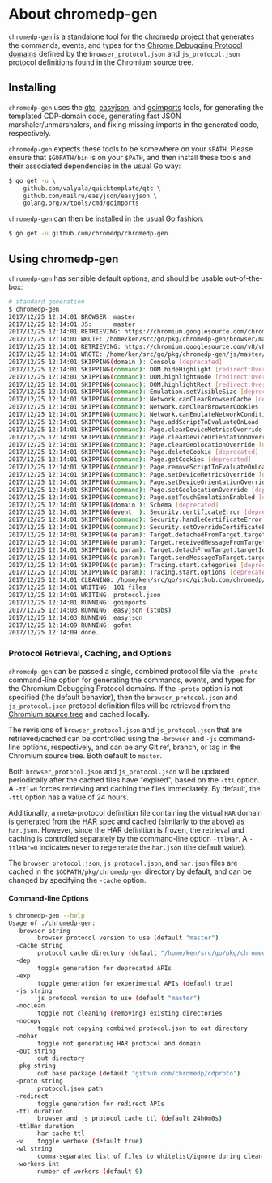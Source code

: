 # About chromedp-gen

`chromedp-gen` is a standalone tool for the [chromedp](https://github.com/chromedp)
project that generates the commands, events, and types for the
[Chrome Debugging Protocol domains](https://chromedevtools.github.io/devtools-protocol/)
defined by the `browser_protocol.json` and `js_protocol.json` protocol
definitions found in the Chromium source tree.

## Installing

`chromedp-gen` uses the [qtc](https://github.com/valyala/quicktemplate),
[easyjson](https://github.com/mailru/easyjson), and [goimports](https://golang.org/x/tools/cmd/goimports)
tools, for generating the templated CDP-domain code, generating fast JSON
marshaler/unmarshalers, and fixing missing imports in the generated code,
respectively.

`chromedp-gen` expects these tools to be somewhere on your `$PATH`. Please
ensure that `$GOPATH/bin` is on your `$PATH`, and then install these tools and
their associated dependencies in the usual Go way:

```sh
$ go get -u \
    github.com/valyala/quicktemplate/qtc \
    github.com/mailru/easyjson/easyjson \
    golang.org/x/tools/cmd/goimports
```

`chromedp-gen` can then be installed in the usual Go fashion:

```sh
$ go get -u github.com/chromedp/chromedp-gen
```

## Using chromedp-gen

`chromedp-gen` has sensible default options, and should be usable out-of-the-box:

```sh
# standard generation
$ chromedp-gen
2017/12/25 12:14:01 BROWSER: master
2017/12/25 12:14:01 JS:      master
2017/12/25 12:14:01 RETRIEVING: https://chromium.googlesource.com/chromium/src/+/master/third_party/WebKit/Source/core/inspector/browser_protocol.json?format=TEXT
2017/12/25 12:14:01 WROTE: /home/ken/src/go/pkg/chromedp-gen/browser/master/browser_protocol.json
2017/12/25 12:14:01 RETRIEVING: https://chromium.googlesource.com/v8/v8/+/master/src/inspector/js_protocol.json?format=TEXT
2017/12/25 12:14:01 WROTE: /home/ken/src/go/pkg/chromedp-gen/js/master/js_protocol.json
2017/12/25 12:14:01 SKIPPING(domain ): Console [deprecated]
2017/12/25 12:14:01 SKIPPING(command): DOM.hideHighlight [redirect:Overlay]
2017/12/25 12:14:01 SKIPPING(command): DOM.highlightNode [redirect:Overlay]
2017/12/25 12:14:01 SKIPPING(command): DOM.highlightRect [redirect:Overlay]
2017/12/25 12:14:01 SKIPPING(command): Emulation.setVisibleSize [deprecated]
2017/12/25 12:14:01 SKIPPING(command): Network.canClearBrowserCache [deprecated]
2017/12/25 12:14:01 SKIPPING(command): Network.canClearBrowserCookies [deprecated]
2017/12/25 12:14:01 SKIPPING(command): Network.canEmulateNetworkConditions [deprecated]
2017/12/25 12:14:01 SKIPPING(command): Page.addScriptToEvaluateOnLoad [deprecated]
2017/12/25 12:14:01 SKIPPING(command): Page.clearDeviceMetricsOverride [deprecated]
2017/12/25 12:14:01 SKIPPING(command): Page.clearDeviceOrientationOverride [deprecated]
2017/12/25 12:14:01 SKIPPING(command): Page.clearGeolocationOverride [deprecated]
2017/12/25 12:14:01 SKIPPING(command): Page.deleteCookie [deprecated]
2017/12/25 12:14:01 SKIPPING(command): Page.getCookies [deprecated]
2017/12/25 12:14:01 SKIPPING(command): Page.removeScriptToEvaluateOnLoad [deprecated]
2017/12/25 12:14:01 SKIPPING(command): Page.setDeviceMetricsOverride [deprecated]
2017/12/25 12:14:01 SKIPPING(command): Page.setDeviceOrientationOverride [deprecated]
2017/12/25 12:14:01 SKIPPING(command): Page.setGeolocationOverride [deprecated]
2017/12/25 12:14:01 SKIPPING(command): Page.setTouchEmulationEnabled [deprecated]
2017/12/25 12:14:01 SKIPPING(domain ): Schema [deprecated]
2017/12/25 12:14:01 SKIPPING(event  ): Security.certificateError [deprecated]
2017/12/25 12:14:01 SKIPPING(command): Security.handleCertificateError [deprecated]
2017/12/25 12:14:01 SKIPPING(command): Security.setOverrideCertificateErrors [deprecated]
2017/12/25 12:14:01 SKIPPING(e param): Target.detachedFromTarget.targetId [deprecated]
2017/12/25 12:14:01 SKIPPING(e param): Target.receivedMessageFromTarget.targetId [deprecated]
2017/12/25 12:14:01 SKIPPING(c param): Target.detachFromTarget.targetId [deprecated]
2017/12/25 12:14:01 SKIPPING(c param): Target.sendMessageToTarget.targetId [deprecated]
2017/12/25 12:14:01 SKIPPING(c param): Tracing.start.categories [deprecated]
2017/12/25 12:14:01 SKIPPING(c param): Tracing.start.options [deprecated]
2017/12/25 12:14:01 CLEANING: /home/ken/src/go/src/github.com/chromedp/cdproto
2017/12/25 12:14:01 WRITING: 101 files
2017/12/25 12:14:01 WRITING: protocol.json
2017/12/25 12:14:01 RUNNING: goimports
2017/12/25 12:14:03 RUNNING: easyjson (stubs)
2017/12/25 12:14:03 RUNNING: easyjson
2017/12/25 12:14:09 RUNNING: gofmt
2017/12/25 12:14:09 done.
```

### Protocol Retrieval, Caching, and Options

`chromedp-gen` can be passed a single, combined protocol file via the `-proto`
command-line option for generating the commands, events, and types for the
Chromium Debugging Protocol domains. If the `-proto` option is not specified
(the default behavior), then the `browser_protocol.json` and `js_protocol.json`
protocol definition files will be retrieved from the [Chromium source
tree](https://chromium.googlesource.com/chromium/src.git) and cached locally.

The revisions of `browser_protocol.json` and `js_protocol.json` that are
retrieved/cached can be controlled using the `-browser` and `-js` command-line
options, respectively, and can be any Git ref, branch, or tag in the Chromium
source tree. Both default to `master`.

Both `browser_protocol.json` and `js_protocol.json` will be updated
periodically after the cached files have "expired", based on the `-ttl` option.
A `-ttl=0` forces retrieving and caching the files immediately. By default, the
`-ttl` option has a value of 24 hours.

Additionally, a meta-protocol definition file containing the virtual `HAR`
domain is generated [from the HAR spec](http://www.softwareishard.com/blog/har-12-spec/)
and cached (similarly to the above) as `har.json`. However, since the HAR
definition is frozen, the retrieval and caching is controlled separately by the
command-line option `-ttlHar`. A `-ttlHar=0` indicates never to regenerate the
`har.json` (the default value).

The `browser_protocol.json`, `js_protocol.json`, and `har.json` files are
cached in the `$GOPATH/pkg/chromedp-gen` directory by default, and can be
changed by specifying the `-cache` option.

#### Command-line Options

```sh
$ chromedp-gen --help
Usage of ./chromedp-gen:
  -browser string
    	browser protocol version to use (default "master")
  -cache string
    	protocol cache directory (default "/home/ken/src/go/pkg/chromedp-gen")
  -dep
    	toggle generation for deprecated APIs
  -exp
    	toggle generation for experimental APIs (default true)
  -js string
    	js protocol version to use (default "master")
  -noclean
    	toggle not cleaning (removing) existing directories
  -nocopy
    	toggle not copying combined protocol.json to out directory
  -nohar
    	toggle not generating HAR protocol and domain
  -out string
    	out directory
  -pkg string
    	out base package (default "github.com/chromedp/cdproto")
  -proto string
    	protocol.json path
  -redirect
    	toggle generation for redirect APIs
  -ttl duration
    	browser and js protocol cache ttl (default 24h0m0s)
  -ttlHar duration
    	har cache ttl
  -v	toggle verbose (default true)
  -wl string
    	comma-separated list of files to whitelist/ignore during clean (default "LICENSE,README.md,protocol.json,easyjson.go")
  -workers int
    	number of workers (default 9)
```
